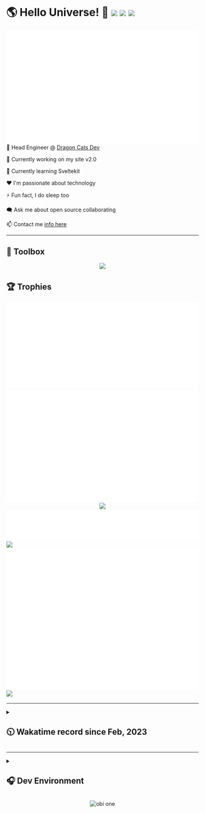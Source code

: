 <h1>🌎 Hello Universe! 👋
<img src='https://wakatime.com/badge/user/a61fe4dd-5464-48ee-825a-134d74f90884.svg?style=flat-square'>
<img src='https://api.visitorbadge.io/api/visitors?path=https%3A%2F%2Fgithub.com%2Fdaemon-node-byte&countColor=&style=flat-square' height='22'>
<img src='https://img.shields.io/github/followers/daemon-node-byte?label=Followers&style=flat-square' height='22'>
</h1>

<img align='right' src='./assets/metrics.base.svg'>

<!-- 💼 Software Developer II @ [One Origin](https://oneorigin.us/) -->

<!-- 💼 Engineer Consultant @ [Banyan Labs](https://banyanlabs.io/) -->

💼 Head Engineer @ [Dragon Cats Dev](https://DragonCats.dev/)

🔭 Currently working on my site v2.0

🌱 Currently learning Sveltekit

❤️ I'm passionate about technology

⚡ Fun fact, I do sleep too

🗨️ Ask me about open source collaborating

📫 Contact me [info here](https://www.joshmclain.com/#contact)

---

## 🧰 Toolbox

<p align="center">
  <a href="https://skillicons.dev">
    <img src="https://skillicons.dev/icons?i=md,html,css,js,regex,sass,tailwind,ts,react,styledcomponents,redux,next,gatsby,remix,vue,nuxt,svelte,nodejs,express,mongodb,postgres,jest,webpack,vite,rollup,docker,nginx,aws,heroku,vercel,netlify,jenkins,linux,mint,ubuntu,redhat,kali,apple,bash,powershell,vim,git,githubactions,github,gitlab,vscode,idea,maven,gradle,java,spring&theme=dark" />
  </a>
</p>

## 🏆 Trophies

<div align='center'>
<img src='./assets/metrics.plugin.achievements.compact.svg'>
<img src='./assets/metrics.plugin.habits.charts.svg'>
<img src='https://github-profile-trophy.vercel.app/?username=daemon-node-byte&theme=darkhub&no-frame=true&margin-w=10'>
</div>

<div align=''>
<img src='./assets/metrics.plugin.habits.facts.svg'>
<img src='https://streak-stats.demolab.com?user=daemon-node-byte&theme=dark' width='340'>
<div>
</div>

<img src='./assets/metrics.plugin.wakatime.svg'>
<img src='./assets/octocat.png' width='340'>
<!-- <img src='./assets/metrics.plugin.code.svg'> -->
</div>

---

<details>
<summary>

## 🕥 Wakatime record since Feb, 2023

</summary>

<!--START_SECTION:waka-->
![Code Time](http://img.shields.io/badge/Code%20Time-1%2C834%20hrs%2024%20mins-blue)

![Profile Views](http://img.shields.io/badge/Profile%20Views-3-blue)

**🐱 My GitHub Data** 

> 📦 436.0 kB Used in GitHub's Storage 
 > 
> 🏆 614 Contributions in the Year 2024
 > 
> 🚫 Not Opted to Hire
 > 
> 📜 11 Public Repositories 
 > 
> 🔑 53 Private Repositories 
 > 
**I'm a Night 🦉** 

```text
🌞 Morning                188 commits         ████░░░░░░░░░░░░░░░░░░░░░   16.36 % 
🌆 Daytime                318 commits         ███████░░░░░░░░░░░░░░░░░░   27.68 % 
🌃 Evening                436 commits         █████████░░░░░░░░░░░░░░░░   37.95 % 
🌙 Night                  207 commits         █████░░░░░░░░░░░░░░░░░░░░   18.02 % 
```
📅 **I'm Most Productive on Tuesday** 

```text
Monday                   192 commits         ████░░░░░░░░░░░░░░░░░░░░░   16.71 % 
Tuesday                  228 commits         █████░░░░░░░░░░░░░░░░░░░░   19.84 % 
Wednesday                178 commits         ████░░░░░░░░░░░░░░░░░░░░░   15.49 % 
Thursday                 106 commits         ██░░░░░░░░░░░░░░░░░░░░░░░   09.23 % 
Friday                   93 commits          ██░░░░░░░░░░░░░░░░░░░░░░░   08.09 % 
Saturday                 161 commits         ████░░░░░░░░░░░░░░░░░░░░░   14.01 % 
Sunday                   191 commits         ████░░░░░░░░░░░░░░░░░░░░░   16.62 % 
```


📊 **This Week I Spent My Time On** 

```text
🕑︎ Time Zone: America/Phoenix

💬 Programming Languages: 
TypeScript               1 hr 37 mins        ████████████░░░░░░░░░░░░░   49.72 % 
Svelte                   1 hr 11 mins        █████████░░░░░░░░░░░░░░░░   36.55 % 
Git Config               5 mins              █░░░░░░░░░░░░░░░░░░░░░░░░   02.87 % 
Markdown                 5 mins              █░░░░░░░░░░░░░░░░░░░░░░░░   02.63 % 
CSS                      5 mins              █░░░░░░░░░░░░░░░░░░░░░░░░   02.62 % 

🔥 Editors: 
VS Code                  3 hrs 15 mins       █████████████████████████   100.00 % 

💻 Operating System: 
Mac                      3 hrs 15 mins       █████████████████████████   100.00 % 
```

**I Mostly Code in JavaScript** 

```text
JavaScript               20 repos            █████████░░░░░░░░░░░░░░░░   34.48 % 
TypeScript               20 repos            █████████░░░░░░░░░░░░░░░░   34.48 % 
Vue                      3 repos             █░░░░░░░░░░░░░░░░░░░░░░░░   05.17 % 
Svelte                   1 repo              ░░░░░░░░░░░░░░░░░░░░░░░░░   01.72 % 
Shell                    1 repo              ░░░░░░░░░░░░░░░░░░░░░░░░░   01.72 % 
```




 Last Updated on 26/08/2024 18:37:36 UTC
<!--END_SECTION:waka-->

</details>

---

<details>
<summary>

## 🎧 Dev Environment

</summary>

> ### _I'm not a player 🐱 I just code a lot..._

<div align='center'>
<img src='https://spotify-github-profile.vercel.app/api/view?uid=31knnovcfatt7mqmu6yaa5htulxi&cover_image=true&theme=default&show_offline=false&background_color=121212' width='420'>
<img src='https://spotify-recently-played-readme.vercel.app/api?user=31knnovcfatt7mqmu6yaa5htulxi&width=400&count=10'>
</div>
</details>

<!-- ## Memes

who doesn't love memes? -->

<div align='center'>

![obi one](./assets/unfilimar_obi.jpg)

</div>

<!-- <div align='center'>
<img src='https://www.data-card-for-spotify.com/api/card?user_id=31knnovcfatt7mqmu6yaa5htulxi&hide_playing=1&hide_recents=1&limit=10&custom_title=daemon-node-byte%20Spotify%20Data'>
</div> -->
